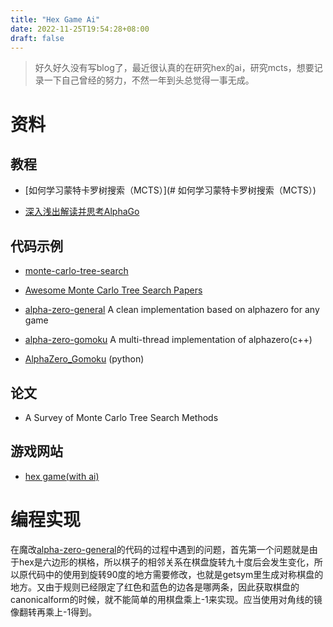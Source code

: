 ```yaml
---
title: "Hex Game Ai"
date: 2022-11-25T19:54:28+08:00
draft: false
---
```


> 好久好久没有写blog了，最近很认真的在研究hex的ai，研究mcts，想要记录一下自己曾经的努力，不然一年到头总觉得一事无成。

# 资料

## 教程

- [如何学习蒙特卡罗树搜索（MCTS）](# 如何学习蒙特卡罗树搜索（MCTS）)

- [深入浅出解读并思考AlphaGo](https://zhuanlan.zhihu.com/p/352661568)

## 代码示例

- [monte-carlo-tree-search](https://github.com/int8/monte-carlo-tree-search.git/https://github.com/int8/monte-carlo-tree-search.git/)

- [Awesome Monte Carlo Tree Search Papers](https://github.com/benedekrozemberczki/awesome-monte-carlo-tree-search-papers)

- [alpha-zero-general](https://github.com/suragnair/alpha-zero-general.git) A clean implementation based on alphazero for any game

- [alpha-zero-gomoku](https://github.com/hijkzzz/alpha-zero-gomoku) A multi-thread implementation of alphazero(c++)

- [AlphaZero_Gomoku](https://github.com/junxiaosong/AlphaZero_Gomoku) (python)

## 论文

- A Survey of Monte Carlo Tree Search Methods

## 游戏网站

- [hex game(with ai)](https://lutanho.net/play/hex.html)

# 编程实现

在魔改[alpha-zero-general](https://github.com/suragnair/alpha-zero-general.git)的代码的过程中遇到的问题，首先第一个问题就是由于hex是六边形的棋格，所以棋子的相邻关系在棋盘旋转九十度后会发生变化，所以原代码中的使用到旋转90度的地方需要修改，也就是getsym里生成对称棋盘的地方。又由于规则已经限定了红色和蓝色的边各是哪两条，因此获取棋盘的canonicalform的时候，就不能简单的用棋盘乘上-1来实现。应当使用对角线的镜像翻转再乘上-1得到。

